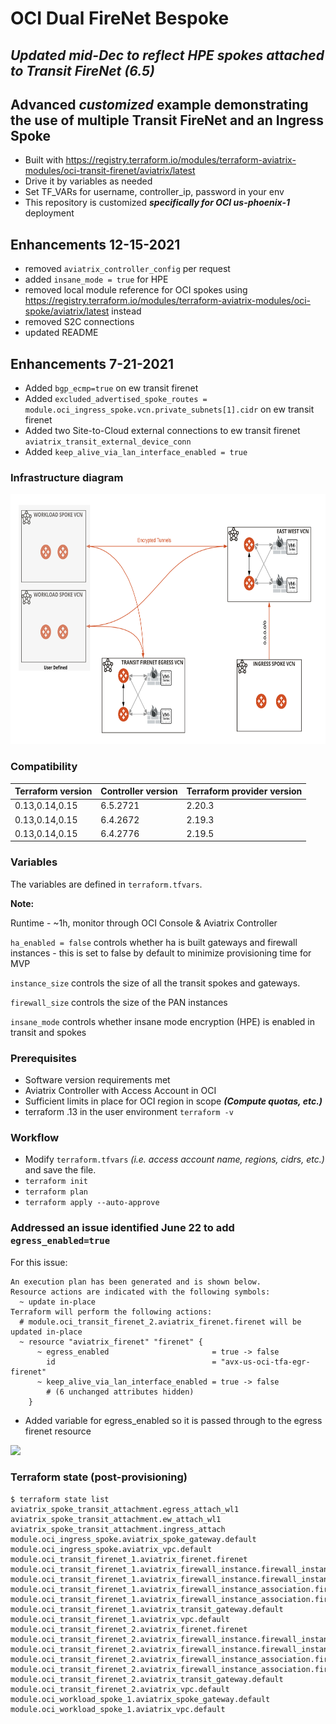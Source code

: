 # OCI Dual FireNet Bespoke

## **_Updated mid-Dec to reflect HPE spokes attached to Transit FireNet (6.5)_**

##  Advanced **_customized_** example demonstrating the use of multiple Transit FireNet and an Ingress Spoke

- Built with https://registry.terraform.io/modules/terraform-aviatrix-modules/oci-transit-firenet/aviatrix/latest
- Drive it by variables as needed
- Set TF_VARs for username, controller_ip, password in your env
- This repository is customized **_specifically for OCI us-phoenix-1_** deployment

  
## Enhancements 12-15-2021
- removed ```aviatrix_controller_config``` per request
- added ```insane_mode = true``` for HPE
- removed local module reference for OCI spokes using https://registry.terraform.io/modules/terraform-aviatrix-modules/oci-spoke/aviatrix/latest instead
- removed S2C connections
- updated README


## Enhancements 7-21-2021

- Added ``bgp_ecmp=true`` on ew transit firenet
- Added ```excluded_advertised_spoke_routes = module.oci_ingress_spoke.vcn.private_subnets[1].cidr``` on ew transit firenet
- Added two Site-to-Cloud external connections to ew transit firenet ```aviatrix_transit_external_device_conn```
- Added ```keep_alive_via_lan_interface_enabled = true``` 
  
### Infrastructure diagram

<img src="img/oci-dual-transit-firenet-example-no-workload.png" height="400">

### Compatibility
Terraform version | Controller version | Terraform provider version
:--- | :--- | :---
0.13,0.14,0.15 | 6.5.2721 | 2.20.3
0.13,0.14,0.15 | 6.4.2672 | 2.19.3
0.13,0.14,0.15 | 6.4.2776 | 2.19.5

### Variables

The variables are defined in ```terraform.tfvars```.

**Note:** 

Runtime - ~1h, monitor through OCI Console & Aviatrix Controller

```ha_enabled = false``` controls whether ha is built gateways and firewall instances - this is set to false by default to minimize provisioning time for MVP

```instance_size``` controls the size of all the transit spokes and gateways. 

```firewall_size``` controls the size of the PAN instances

```insane_mode``` controls whether insane mode encryption (HPE) is enabled in transit and spokes

### Prerequisites

- Software version requirements met
- Aviatrix Controller with Access Account in OCI
- Sufficient limits in place for OCI region in scope **_(Compute quotas, etc.)_**
- terraform .13 in the user environment ```terraform -v``` 

### Workflow

- Modify ```terraform.tfvars``` _(i.e. access account name, regions, cidrs, etc.)_ and save the file.
- ```terraform init```
- ```terraform plan```
- ```terraform apply --auto-approve```

### Addressed an issue identified June 22 to add ```egress_enabled=true```

For this issue:

```
An execution plan has been generated and is shown below.
Resource actions are indicated with the following symbols:
  ~ update in-place
Terraform will perform the following actions:
  # module.oci_transit_firenet_2.aviatrix_firenet.firenet will be updated in-place
  ~ resource "aviatrix_firenet" "firenet" {
      ~ egress_enabled                       = true -> false
        id                                   = "avx-us-oci-tfa-egr-firenet"
      ~ keep_alive_via_lan_interface_enabled = true -> false
        # (6 unchanged attributes hidden)
    }
```

- Added variable for egress_enabled so it is passed through to the egress firenet resource

<img src="img/dual-firenet-advanced-view.png">


### Terraform state (post-provisioning)

```
$ terraform state list
aviatrix_spoke_transit_attachment.egress_attach_wl1
aviatrix_spoke_transit_attachment.ew_attach_wl1
aviatrix_spoke_transit_attachment.ingress_attach
module.oci_ingress_spoke.aviatrix_spoke_gateway.default
module.oci_ingress_spoke.aviatrix_vpc.default
module.oci_transit_firenet_1.aviatrix_firenet.firenet
module.oci_transit_firenet_1.aviatrix_firewall_instance.firewall_instance_1[0]
module.oci_transit_firenet_1.aviatrix_firewall_instance.firewall_instance_2[0]
module.oci_transit_firenet_1.aviatrix_firewall_instance_association.firenet_instance1[0]
module.oci_transit_firenet_1.aviatrix_firewall_instance_association.firenet_instance2[0]
module.oci_transit_firenet_1.aviatrix_transit_gateway.default
module.oci_transit_firenet_1.aviatrix_vpc.default
module.oci_transit_firenet_2.aviatrix_firenet.firenet
module.oci_transit_firenet_2.aviatrix_firewall_instance.firewall_instance_1[0]
module.oci_transit_firenet_2.aviatrix_firewall_instance.firewall_instance_2[0]
module.oci_transit_firenet_2.aviatrix_firewall_instance_association.firenet_instance1[0]
module.oci_transit_firenet_2.aviatrix_firewall_instance_association.firenet_instance2[0]
module.oci_transit_firenet_2.aviatrix_transit_gateway.default
module.oci_transit_firenet_2.aviatrix_vpc.default
module.oci_workload_spoke_1.aviatrix_spoke_gateway.default
module.oci_workload_spoke_1.aviatrix_vpc.default
```

